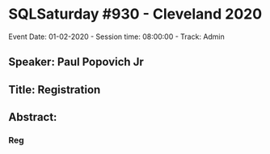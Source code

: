# SQLSaturday #930 - Cleveland 2020
Event Date: 01-02-2020 - Session time: 08:00:00 - Track: Admin
## Speaker: Paul Popovich Jr
## Title: Registration
## Abstract:
### Reg
